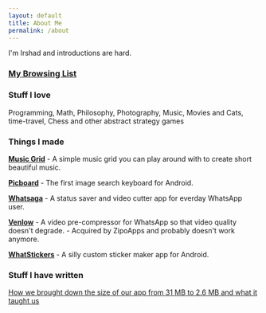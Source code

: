 ```yaml
---
layout: default
title: About Me
permalink: /about
---
```


I'm Irshad and introductions are hard. 

### [My Browsing List](/browse-list)

### Stuff I love

Programming, Math, Philosophy, Photography, Music, Movies and Cats, time-travel, Chess and other abstract strategy games

### Things I made

[**Music Grid**](http://music-grid.surge.sh/) - A simple music grid you can play around with to create short beautiful music. 

[**Picboard**](https://play.google.com/store/apps/details?id=in.picboard.imagesearchkeyboard&referrer=utm_source%3Dpw) - The first image search keyboard for Android.

[**Whatsaga**](https://play.google.com/store/apps/details?id=in.whatsaga.whatsapplongerstatus&referrer=utm_source%3Dpw) - A status saver and video cutter app for everday WhatsApp user.

[**Venlow**](https://play.google.com/store/apps/details?id=com.venlow.vertical.fullscreen.whatsapp.video.status&hl=en_IN&referrer=utm_source%3Dpw) - A video pre-compressor for WhatsApp so that video quality doesn't degrade. - Acquired by ZipoApps and probably doesn't work anymore. 


[**WhatStickers**](https://play.google.com/store/apps/details?id=in.whatstickers.whatsapp.custom.sticker.maker.personal&referrer=utm_source%3Dpw) - A silly custom sticker maker app for Android. 

### Stuff I have written 

[How we brought down the size of our app from 31 MB to 2.6 MB and what it taught us](https://hackernoon.com/how-we-brought-down-the-size-of-our-app-from-31-mb-to-2-6-mb-and-what-it-taught-us-3a75963317f9)
